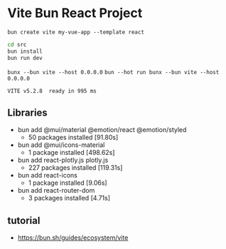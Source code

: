 # Vite Bun React Project

`bun create vite my-vue-app --template react`

```sh
cd src
bun install
bun run dev
```

`bunx --bun vite --host 0.0.0.0`
`bun --hot run bunx --bun vite --host 0.0.0.0`

`VITE v5.2.8  ready in 995 ms`

## Libraries

* bun add @mui/material @emotion/react @emotion/styled
  * 50 packages installed [91.80s]
* bun add @mui/icons-material
  * 1 package installed [498.62s]
* bun add react-plotly.js plotly.js
  * 227 packages installed [119.31s]
* bun add react-icons
  * 1 package installed [9.06s]
* bun add react-router-dom
  * 3 packages installed [4.71s]

## tutorial

* <https://bun.sh/guides/ecosystem/vite>
